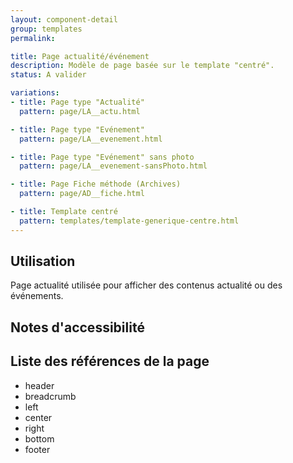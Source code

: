 ```yaml
---
layout: component-detail
group: templates
permalink:

title: Page actualité/événement
description: Modèle de page basée sur le template "centré".
status: A valider

variations:
- title: Page type "Actualité"
  pattern: page/LA__actu.html

- title: Page type "Evénement"
  pattern: page/LA__evenement.html

- title: Page type "Evénement" sans photo
  pattern: page/LA__evenement-sansPhoto.html

- title: Page Fiche méthode (Archives)
  pattern: page/AD__fiche.html

- title: Template centré
  pattern: templates/template-generique-centre.html
---
```

## Utilisation

Page actualité utilisée pour afficher des contenus actualité ou des événements.

## Notes d'accessibilité



## Liste des références de la page

* header
* breadcrumb
* left
* center
* right
* bottom
* footer
